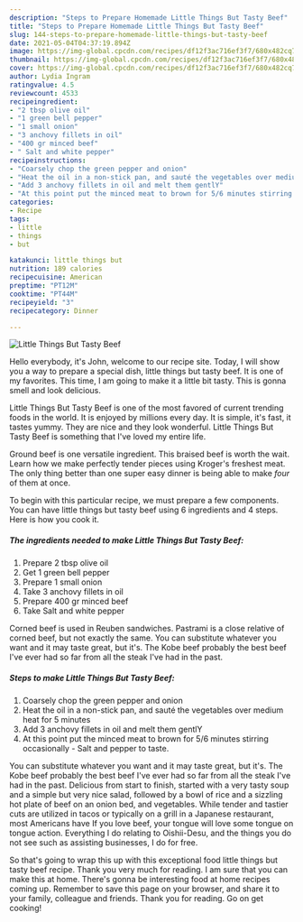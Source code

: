 ```yaml
---
description: "Steps to Prepare Homemade Little Things But Tasty Beef"
title: "Steps to Prepare Homemade Little Things But Tasty Beef"
slug: 144-steps-to-prepare-homemade-little-things-but-tasty-beef
date: 2021-05-04T04:37:19.894Z
image: https://img-global.cpcdn.com/recipes/df12f3ac716ef3f7/680x482cq70/little-things-but-tasty-beef-recipe-main-photo.jpg
thumbnail: https://img-global.cpcdn.com/recipes/df12f3ac716ef3f7/680x482cq70/little-things-but-tasty-beef-recipe-main-photo.jpg
cover: https://img-global.cpcdn.com/recipes/df12f3ac716ef3f7/680x482cq70/little-things-but-tasty-beef-recipe-main-photo.jpg
author: Lydia Ingram
ratingvalue: 4.5
reviewcount: 4533
recipeingredient:
- "2 tbsp olive oil"
- "1 green bell pepper"
- "1 small onion"
- "3 anchovy fillets in oil"
- "400 gr minced beef"
- " Salt and white pepper"
recipeinstructions:
- "Coarsely chop the green pepper and onion"
- "Heat the oil in a non-stick pan, and sauté the vegetables over medium heat for 5 minutes"
- "Add 3 anchovy fillets in oil and melt them gentlY"
- "At this point put the minced meat to brown for 5/6 minutes stirring occasionally  Salt and pepper to taste."
categories:
- Recipe
tags:
- little
- things
- but

katakunci: little things but 
nutrition: 189 calories
recipecuisine: American
preptime: "PT12M"
cooktime: "PT44M"
recipeyield: "3"
recipecategory: Dinner

---
```



![Little Things But Tasty Beef](https://img-global.cpcdn.com/recipes/df12f3ac716ef3f7/680x482cq70/little-things-but-tasty-beef-recipe-main-photo.jpg)

Hello everybody, it's John, welcome to our recipe site. Today, I will show you a way to prepare a special dish, little things but tasty beef. It is one of my favorites. This time, I am going to make it a little bit tasty. This is gonna smell and look delicious.

Little Things But Tasty Beef is one of the most favored of current trending foods in the world. It is enjoyed by millions every day. It is simple, it's fast, it tastes yummy. They are nice and they look wonderful. Little Things But Tasty Beef is something that I've loved my entire life.

Ground beef is one versatile ingredient. This braised beef is worth the wait. Learn how we make perfectly tender pieces using Kroger&#39;s freshest meat. The only thing better than one super easy dinner is being able to make *four* of them at once.


To begin with this particular recipe, we must prepare a few components. You can have little things but tasty beef using 6 ingredients and 4 steps. Here is how you cook it.

<!--inarticleads1-->

##### The ingredients needed to make Little Things But Tasty Beef:

1. Prepare 2 tbsp olive oil
1. Get 1 green bell pepper
1. Prepare 1 small onion
1. Take 3 anchovy fillets in oil
1. Prepare 400 gr minced beef
1. Take  Salt and white pepper


Corned beef is used in Reuben sandwiches. Pastrami is a close relative of corned beef, but not exactly the same. You can substitute whatever you want and it may taste great, but it&#39;s. The Kobe beef probably the best beef I&#39;ve ever had so far from all the steak I&#39;ve had in the past. 

<!--inarticleads2-->

##### Steps to make Little Things But Tasty Beef:

1. Coarsely chop the green pepper and onion
1. Heat the oil in a non-stick pan, and sauté the vegetables over medium heat for 5 minutes
1. Add 3 anchovy fillets in oil and melt them gentlY
1. At this point put the minced meat to brown for 5/6 minutes stirring occasionally  - Salt and pepper to taste.


You can substitute whatever you want and it may taste great, but it&#39;s. The Kobe beef probably the best beef I&#39;ve ever had so far from all the steak I&#39;ve had in the past. Delicious from start to finish, started with a very tasty soup and a simple but very nice salad, followed by a bowl of rice and a sizzling hot plate of beef on an onion bed, and vegetables. While tender and tastier cuts are utilized in tacos or typically on a grill in a Japanese restaurant, most Americans have If you love beef, your tongue will love some tongue on tongue action. Everything I do relating to Oishii-Desu, and the things you do not see such as assisting businesses, I do for free. 

So that's going to wrap this up with this exceptional food little things but tasty beef recipe. Thank you very much for reading. I am sure that you can make this at home. There's gonna be interesting food at home recipes coming up. Remember to save this page on your browser, and share it to your family, colleague and friends. Thank you for reading. Go on get cooking!
